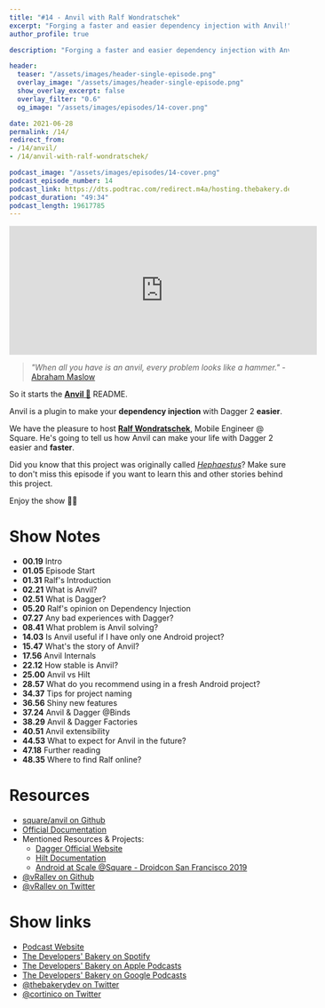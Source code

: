 ```yaml
---
title: "#14 - Anvil with Ralf Wondratschek"
excerpt: "Forging a faster and easier dependency injection with Anvil!"
author_profile: true

description: "Forging a faster and easier dependency injection with Anvil!"

header:
  teaser: "/assets/images/header-single-episode.png"
  overlay_image: "/assets/images/header-single-episode.png"
  show_overlay_excerpt: false
  overlay_filter: "0.6"
  og_image: "/assets/images/episodes/14-cover.png"

date: 2021-06-28
permalink: /14/
redirect_from:
- /14/anvil/
- /14/anvil-with-ralf-wondratschek/

podcast_image: "/assets/images/episodes/14-cover.png"
podcast_episode_number: 14
podcast_link: https://dts.podtrac.com/redirect.m4a/hosting.thebakery.dev/14-thedevelopersbakery-anvil.m4a
podcast_duration: "49:34"
podcast_length: 19617785
---
```


<iframe src="https://open.spotify.com/embed-podcast/show/4jV6Yoz7D38sZJlYMzJm3k" width="110%" height="232" frameborder="0" allowtransparency="true" allow="encrypted-media"></iframe>

> _"When all you have is an anvil, every problem looks like a hammer."_ - [Abraham Maslow](https://en.wikipedia.org/wiki/Law_of_the_instrument)

So it starts the [**Anvil 🔨**](https://github.com/square/anvil) README.

Anvil is a plugin to make your **dependency injection** with Dagger 2 **easier**.

We have the pleasure to host [**Ralf Wondratschek**](https://twitter.com/vRallev), Mobile Engineer @ Square. He's going to tell us how Anvil can make your life with Dagger 2 easier and **faster**. 

Did you know that this project was originally called [_Hephaestus_](https://github.com/square/anvil/issues/12#issuecomment-663291099)? Make sure to don't miss this episode if you want to learn this and other stories behind this project.

Enjoy the show 👨‍🍳

# Show Notes

- **00.19** Intro
- **01.05** Episode Start
- **01.31** Ralf's Introduction
- **02.21** What is Anvil?
- **02.51** What is Dagger?
- **05.20** Ralf's opinion on Dependency Injection
- **07.27** Any bad experiences with Dagger?
- **08.41** What problem is Anvil solving?
- **14.03** Is Anvil useful if I have only one Android project?
- **15.47** What's the story of Anvil?
- **17.56** Anvil Internals
- **22.12** How stable is Anvil?
- **25.00** Anvil vs Hilt
- **28.57** What do you recommend using in a fresh Android project?
- **34.37** Tips for project naming
- **36.56** Shiny new features
- **37.24** Anvil & Dagger @Binds
- **38.29** Anvil & Dagger Factories
- **40.51** Anvil extensibility
- **44.53** What to expect for Anvil in the future?
- **47.18** Further reading
- **48.35** Where to find Ralf online?

# Resources

* <i class="fab fa-github"></i> [square/anvil on Github](https://github.com/square/anvil)
* <i class="fas fa-link"></i> [Official Documentation](https://github.com/square/anvil/blob/main/README.md)
* Mentioned Resources & Projects:
    * <i class="fas fa-link"></i> [Dagger Official Website](https://dagger.dev/)
    * <i class="fab fa-github"></i> [Hilt Documentation](https://dagger.dev/hilt/)
    * <i class="fab fa-youtube"></i> [Android at Scale @Square - Droidcon San Francisco 2019](https://www.droidcon.com/media-detail?video=380843878)
* <i class="fab fa-github"></i> [@vRallev on Github](https://github.com/vRallev)
* <i class="fab fa-twitter"></i> [@vRallev on Twitter](https://twitter.com/vRallev)


# Show links

* <i class="fas fa-link"></i> [Podcast Website](https://thebakery.dev)
* <i class="fab fa-spotify"></i> [The Developers' Bakery on Spotify](https://open.spotify.com/show/4jV6Yoz7D38sZJlYMzJm3k?si=AL3ske_0R_CKlEScMhYhug)
* <i class="fas fa-podcast"></i> [The Developers' Bakery on Apple Podcasts](https://podcasts.apple.com/us/podcast/the-developers-bakery/id1542849034)
* <i class="fab fa-google-play"></i> [The Developers' Bakery on Google Podcasts](https://podcasts.google.com/feed/aHR0cHM6Ly90aGViYWtlcnkuZGV2L3BvZGNhc3QueG1s)
* <i class="fab fa-twitter"></i> [@thebakerydev on Twitter](https://twitter.com/thebakerydev)
* <i class="fab fa-twitter"></i> [@cortinico on Twitter](https://twitter.com/cortinico)
